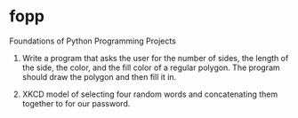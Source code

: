 # fopp
Foundations of Python Programming Projects

1) Write a program that asks the user for the number
of sides, the length of the side, the color, and the 
fill color of a regular polygon. The program should 
draw the polygon and then fill it in.

2) XKCD model of selecting four random words and 
concatenating them together to for our password.
